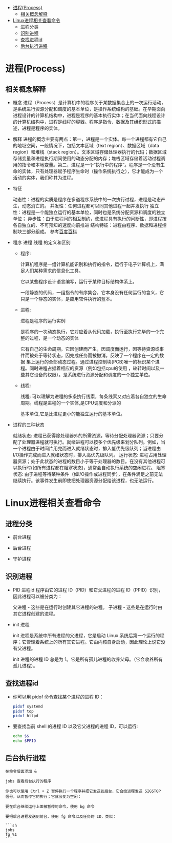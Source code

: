- [进程(Process)](#进程process)
    - [相关概念解释](#相关概念解释)
- [Linux进程相关查看命令](#linux进程相关查看命令)
    - [进程分类](#进程分类)
    - [识别进程](#识别进程)
    - [查找进程id](#查找进程id)
    - [后台执行进程](#后台执行进程)
# 进程(Process)

## 相关概念解释

- 概念
    进程（Process）是计算机中的程序关于某数据集合上的一次运行活动，是系统进行资源分配和调度的基本单位，是操作系统结构的基础。在早期面向进程设计的计算机结构中，进程是程序的基本执行实体；在当代面向线程设计的计算机结构中，进程是线程的容器。程序是指令、数据及其组织形式的描述，进程是程序的实体。
- 解释
    进程的概念主要有两点：第一，进程是一个实体。每一个进程都有它自己的地址空间，一般情况下，包括文本区域（text region）、数据区域（data region）和堆栈（stack region）。文本区域存储处理器执行的代码；数据区域存储变量和进程执行期间使用的动态分配的内存；堆栈区域存储着活动过程调用的指令和本地变量。第二，进程是一个“执行中的程序”。程序是一个没有生命的实体，只有处理器赋予程序生命时（操作系统执行之），它才能成为一个活动的实体，我们称其为进程。
    
- 特征

    动态性：进程的实质是程序在多道程序系统中的一次执行过程，进程是动态产生，动态消亡的。
    并发性：任何进程都可以同其他进程一起并发执行
    独立性：进程是一个能独立运行的基本单位，同时也是系统分配资源和调度的独立单位；
    异步性：由于进程间的相互制约，使进程具有执行的间断性，即进程按各自独立的、不可预知的速度向前推进
    结构特征：进程由程序、数据和进程控制块三部分组成。
    参考[百度百科](https://baike.baidu.com/item/进程/382503)

- 程序 进程 线程 的定义和区别

    - 程序:
    
        计算机程序是一组计算机能识别和执行的指令，运行于电子计算机上，满足人们某种需求的信息化工具。
    
        它以某些程序设计语言编写，运行于某种目标结构体系上。

        一段静态的代码，一组指令的有序集合，它本身没有任何运行的含义，它只是一个静态的实体，是应用软件执行的蓝本。

    - 进程:

        进程是程序的运行实例

        是程序的一次动态执行，它对应着从代码加载，执行至执行完毕的一个完整的过程，是一个动态的实体
        
        它有自己的生命周期。它因创建而产生，因调度而运行，因等待资源或事件而被处于等待状态，因完成任务而被撤消。反映了一个程序在一定的数据 集上运行的全部动态过程。通过进程控制块(PCB)唯一的标识某个进程。同时进程占据着相应的资源（例如包括cpu的使用 ，轮转时间以及一些其它设备的权限）。是系统进行资源分配和调度的一个独立单位。

    - 线程:

        线程: 可以理解为进程的多条执行线索，每条线索又对应着各自独立的生命周期。线程是进程的一个实体,是CPU调度和分派的

        基本单位,它是比进程更小的能独立运行的基本单位。



- 进程的三种状态

    就绪状态:
        进程已获得除处理器外的所需资源，等待分配处理器资源；只要分配了处理器进程就可执行。就绪进程可以按多个优先级来划分队列。例如，当一个进程由于时间片用完而进入就绪状态时，排入低优先级队列；当进程由I/O操作完成而进入就绪状态时，排入高优先级队列。
    运行状态:
        进程占用处理器资源；处于此状态的进程的数目小于等于处理器的数目。在没有其他进程可以执行时(如所有进程都在阻塞状态)，通常会自动执行系统的空闲进程。
    阻塞状态:
        由于进程等待某种条件（如I/O操作或进程同步），在条件满足之前无法继续执行。该事件发生前即使把处理器资源分配给该进程，也无法运行。

# Linux进程相关查看命令

## 进程分类

- 前台进程

- 后台进程

- 守护进程

## 识别进程

- PID 进程id
    程序由它的进程 ID（PID）和它父进程的进程 ID（PPID）识别，因此进程可以被分类为：

    父进程 - 这些是在运行时创建其它进程的进程。
    子进程 - 这些是在运行时由其它进程创建的进程。

- init 进程

    init 进程是系统中所有进程的父进程，它是启动 Linux 系统后第一个运行的程序；它管理着系统上的所有其它进程。它由内核自身启动，因此理论上说它没有父进程。

    init 进程的进程 ID 总是为 1。它是所有孤儿进程的收养父母。（它会收养所有孤儿进程）。

## 查找进程id

- 你可以用 pidof 命令查找某个进程的进程 ID：

    ```sh
    pidof systemd
    pidof top
    pidof httpd
    ```

- 要查找当前 shell 的进程 ID 以及它父进程的进程 ID，可以运行:

    ```sh
    echo $$
    echo $PPID
    ```

## 后台执行进程 

    在命令后面添加 & 

    jobs 查看后台执行的程序

    你也可以使用 Ctrl + Z 暂停执行一个程序并把它发送到后台，它会给进程发送 SIGSTOP 信号，从而暂停它的执行；它就会变为空闲：

    要在后台继续运行上面被暂停的命令，使用 bg 命令

    要把后台进程发送到前台，使用 fg 命令以及任务的 ID，类似：

    ```sh
    jobs
    fg %1
    ```